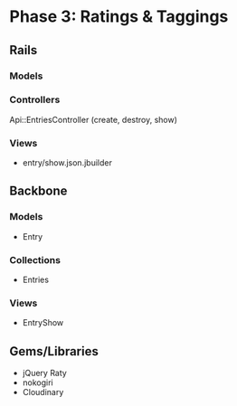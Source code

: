 # Phase 3: Ratings & Taggings

## Rails
### Models

### Controllers
Api::EntriesController (create, destroy, show)

### Views
* entry/show.json.jbuilder

## Backbone
### Models
* Entry

### Collections
* Entries

### Views
* EntryShow

## Gems/Libraries
* jQuery Raty
* nokogiri
* Cloudinary
